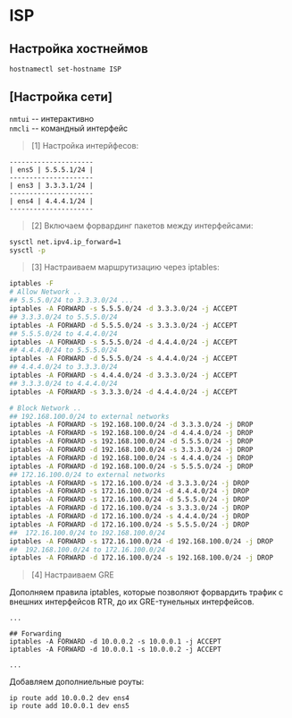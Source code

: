 # ISP
## Настройка хостнеймов
```bash
hostnamectl set-hostname ISP
```
## [Настройка сети]

`nmtui` -- интерактивно \
`nmcli` -- командный интерфейс

> [1] Настройка интерйфесов:
```
---------------------
| ens5 | 5.5.5.1/24 |
---------------------
| ens3 | 3.3.3.1/24 |
---------------------
| ens4 | 4.4.4.1/24 |
---------------------
```

> [2] Включаем форвардинг пакетов между интерфейсами:
```bash
sysctl net.ipv4.ip_forward=1
sysctl -p
```

> [3] Настраиваем маршрутизацию через iptables:
```bash
iptables -F
# Allow Network ..
## 5.5.5.0/24 to 3.3.3.0/24 ...
iptables -A FORWARD -s 5.5.5.0/24 -d 3.3.3.0/24 -j ACCEPT
## 3.3.3.0/24 to 5.5.5.0/24
iptables -A FORWARD -d 5.5.5.0/24 -s 3.3.3.0/24 -j ACCEPT
## 5.5.5.0/24 to 4.4.4.0/24
iptables -A FORWARD -s 5.5.5.0/24 -d 4.4.4.0/24 -j ACCEPT
## 4.4.4.0/24 to 5.5.5.0/24
iptables -A FORWARD -d 5.5.5.0/24 -s 4.4.4.0/24 -j ACCEPT
## 4.4.4.0/24 to 3.3.3.0/24 
iptables -A FORWARD -s 4.4.4.0/24 -d 3.3.3.0/24 -j ACCEPT
## 3.3.3.0/24 to 4.4.4.0/24
iptables -A FORWARD -s 3.3.3.0/24 -d 4.4.4.0/24 -j ACCEPT

# Block Network ..
## 192.168.100.0/24 to external networks
iptables -A FORWARD -s 192.168.100.0/24 -d 3.3.3.0/24 -j DROP
iptables -A FORWARD -s 192.168.100.0/24 -d 4.4.4.0/24 -j DROP
iptables -A FORWARD -s 192.168.100.0/24 -d 5.5.5.0/24 -j DROP
iptables -A FORWARD -d 192.168.100.0/24 -s 3.3.3.0/24 -j DROP
iptables -A FORWARD -d 192.168.100.0/24 -s 4.4.4.0/24 -j DROP
iptables -A FORWARD -d 192.168.100.0/24 -s 5.5.5.0/24 -j DROP
## 172.16.100.0/24 to external networks
iptables -A FORWARD -s 172.16.100.0/24 -d 3.3.3.0/24 -j DROP
iptables -A FORWARD -s 172.16.100.0/24 -d 4.4.4.0/24 -j DROP
iptables -A FORWARD -s 172.16.100.0/24 -d 5.5.5.0/24 -j DROP
iptables -A FORWARD -d 172.16.100.0/24 -s 3.3.3.0/24 -j DROP
iptables -A FORWARD -d 172.16.100.0/24 -s 4.4.4.0/24 -j DROP
iptables -A FORWARD -d 172.16.100.0/24 -s 5.5.5.0/24 -j DROP
##  172.16.100.0/24 to 192.168.100.0/24
iptables -A FORWARD -s 172.16.100.0/24 -d 192.168.100.0/24 -j DROP
##  192.168.100.0/24 to 172.16.100.0/24
iptables -A FORWARD -d 172.16.100.0/24 -s 192.168.100.0/24 -j DROP

```

> [4] Настраиваем GRE

Дополняем правила iptables, которые позволяют форвардить трафик с внешних интерфейсов RTR, до их GRE-тунельных интерфейсов. 
```
...

## Forwarding 
iptables -A FORWARD -d 10.0.0.2 -s 10.0.0.1 -j ACCEPT
iptables -A FORWARD -d 10.0.0.1 -s 10.0.0.2 -j ACCEPT

...
```
Добавляем дополниельные роуты:
```
ip route add 10.0.0.2 dev ens4
ip route add 10.0.0.1 dev ens5
```